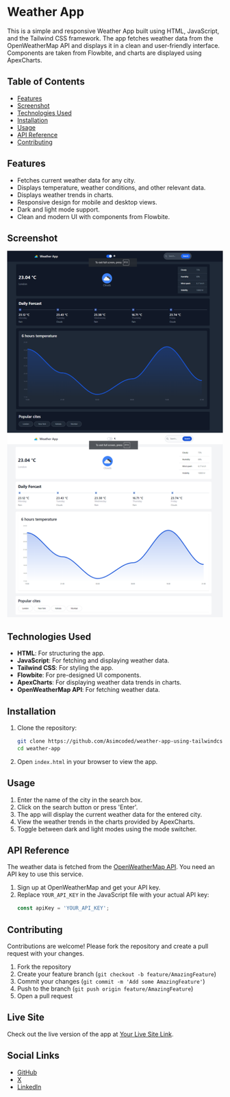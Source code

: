 # Weather App

This is a simple and responsive Weather App built using HTML, JavaScript, and the Tailwind CSS framework. The app fetches weather data from the OpenWeatherMap API and displays it in a clean and user-friendly interface. Components are taken from Flowbite, and charts are displayed using ApexCharts.

## Table of Contents
- [Features](#features)
- [Screenshot](#screenshot)
- [Technologies Used](#technologies-used)
- [Installation](#installation)
- [Usage](#usage)
- [API Reference](#api-reference)
- [Contributing](#contributing)

## Features
- Fetches current weather data for any city.
- Displays temperature, weather conditions, and other relevant data.
- Displays weather trends in charts.
- Responsive design for mobile and desktop views.
- Dark and light mode support.
- Clean and modern UI with components from Flowbite.

## Screenshot
![Weather App Screenshot](./screenShot/darkSS.png)
![Weather App Screenshot](./screenShot/lightSS.png)

## Technologies Used
- **HTML**: For structuring the app.
- **JavaScript**: For fetching and displaying weather data.
- **Tailwind CSS**: For styling the app.
- **Flowbite**: For pre-designed UI components.
- **ApexCharts**: For displaying weather data trends in charts.
- **OpenWeatherMap API**: For fetching weather data.

## Installation

1. Clone the repository:
    ```bash
    git clone https://github.com/Asimcoded/weather-app-using-tailwindcss
    cd weather-app
    ```

2. Open `index.html` in your browser to view the app.

## Usage

1. Enter the name of the city in the search box.
2. Click on the search button or press 'Enter'.
3. The app will display the current weather data for the entered city.
4. View the weather trends in the charts provided by ApexCharts.
5. Toggle between dark and light modes using the mode switcher.

## API Reference

The weather data is fetched from the [OpenWeatherMap API](https://openweathermap.org/api). You need an API key to use this service.

1. Sign up at OpenWeatherMap and get your API key.
2. Replace `YOUR_API_KEY` in the JavaScript file with your actual API key:
    ```javascript
    const apiKey = 'YOUR_API_KEY';
    ```

## Contributing

Contributions are welcome! Please fork the repository and create a pull request with your changes.

1. Fork the repository
2. Create your feature branch (`git checkout -b feature/AmazingFeature`)
3. Commit your changes (`git commit -m 'Add some AmazingFeature'`)
4. Push to the branch (`git push origin feature/AmazingFeature`)
5. Open a pull request

## Live Site

Check out the live version of the app at [Your Live Site Link](https://weather-app-asimdas.netlify.app/).

## Social Links

- [GitHub](https://github.com/Asimcoded)
- [X](https://x.com/asimdas0711)
- [LinkedIn](https://www.linkedin.com/in/dasasim/)